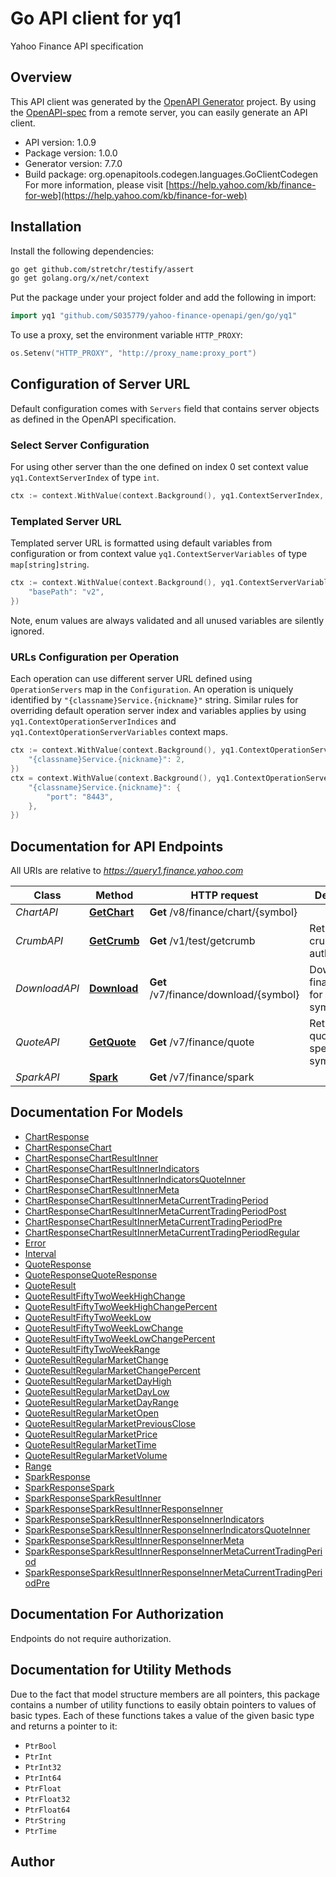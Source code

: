 # Go API client for yq1

Yahoo Finance API specification

## Overview
This API client was generated by the [OpenAPI Generator](https://openapi-generator.tech) project.  By using the [OpenAPI-spec](https://www.openapis.org/) from a remote server, you can easily generate an API client.

- API version: 1.0.9
- Package version: 1.0.0
- Generator version: 7.7.0
- Build package: org.openapitools.codegen.languages.GoClientCodegen
For more information, please visit [https://help.yahoo.com/kb/finance-for-web](https://help.yahoo.com/kb/finance-for-web)

## Installation

Install the following dependencies:

```sh
go get github.com/stretchr/testify/assert
go get golang.org/x/net/context
```

Put the package under your project folder and add the following in import:

```go
import yq1 "github.com/S035779/yahoo-finance-openapi/gen/go/yq1"
```

To use a proxy, set the environment variable `HTTP_PROXY`:

```go
os.Setenv("HTTP_PROXY", "http://proxy_name:proxy_port")
```

## Configuration of Server URL

Default configuration comes with `Servers` field that contains server objects as defined in the OpenAPI specification.

### Select Server Configuration

For using other server than the one defined on index 0 set context value `yq1.ContextServerIndex` of type `int`.

```go
ctx := context.WithValue(context.Background(), yq1.ContextServerIndex, 1)
```

### Templated Server URL

Templated server URL is formatted using default variables from configuration or from context value `yq1.ContextServerVariables` of type `map[string]string`.

```go
ctx := context.WithValue(context.Background(), yq1.ContextServerVariables, map[string]string{
	"basePath": "v2",
})
```

Note, enum values are always validated and all unused variables are silently ignored.

### URLs Configuration per Operation

Each operation can use different server URL defined using `OperationServers` map in the `Configuration`.
An operation is uniquely identified by `"{classname}Service.{nickname}"` string.
Similar rules for overriding default operation server index and variables applies by using `yq1.ContextOperationServerIndices` and `yq1.ContextOperationServerVariables` context maps.

```go
ctx := context.WithValue(context.Background(), yq1.ContextOperationServerIndices, map[string]int{
	"{classname}Service.{nickname}": 2,
})
ctx = context.WithValue(context.Background(), yq1.ContextOperationServerVariables, map[string]map[string]string{
	"{classname}Service.{nickname}": {
		"port": "8443",
	},
})
```

## Documentation for API Endpoints

All URIs are relative to *https://query1.finance.yahoo.com*

Class | Method | HTTP request | Description
------------ | ------------- | ------------- | -------------
*ChartAPI* | [**GetChart**](docs/ChartAPI.md#getchart) | **Get** /v8/finance/chart/{symbol} | 
*CrumbAPI* | [**GetCrumb**](docs/CrumbAPI.md#getcrumb) | **Get** /v1/test/getcrumb | Retrieve crumb for authentication
*DownloadAPI* | [**Download**](docs/DownloadAPI.md#download) | **Get** /v7/finance/download/{symbol} | Download financial data for a specific symbol
*QuoteAPI* | [**GetQuote**](docs/QuoteAPI.md#getquote) | **Get** /v7/finance/quote | Returns quotes for the specified symbols
*SparkAPI* | [**Spark**](docs/SparkAPI.md#spark) | **Get** /v7/finance/spark | 


## Documentation For Models

 - [ChartResponse](docs/ChartResponse.md)
 - [ChartResponseChart](docs/ChartResponseChart.md)
 - [ChartResponseChartResultInner](docs/ChartResponseChartResultInner.md)
 - [ChartResponseChartResultInnerIndicators](docs/ChartResponseChartResultInnerIndicators.md)
 - [ChartResponseChartResultInnerIndicatorsQuoteInner](docs/ChartResponseChartResultInnerIndicatorsQuoteInner.md)
 - [ChartResponseChartResultInnerMeta](docs/ChartResponseChartResultInnerMeta.md)
 - [ChartResponseChartResultInnerMetaCurrentTradingPeriod](docs/ChartResponseChartResultInnerMetaCurrentTradingPeriod.md)
 - [ChartResponseChartResultInnerMetaCurrentTradingPeriodPost](docs/ChartResponseChartResultInnerMetaCurrentTradingPeriodPost.md)
 - [ChartResponseChartResultInnerMetaCurrentTradingPeriodPre](docs/ChartResponseChartResultInnerMetaCurrentTradingPeriodPre.md)
 - [ChartResponseChartResultInnerMetaCurrentTradingPeriodRegular](docs/ChartResponseChartResultInnerMetaCurrentTradingPeriodRegular.md)
 - [Error](docs/Error.md)
 - [Interval](docs/Interval.md)
 - [QuoteResponse](docs/QuoteResponse.md)
 - [QuoteResponseQuoteResponse](docs/QuoteResponseQuoteResponse.md)
 - [QuoteResult](docs/QuoteResult.md)
 - [QuoteResultFiftyTwoWeekHighChange](docs/QuoteResultFiftyTwoWeekHighChange.md)
 - [QuoteResultFiftyTwoWeekHighChangePercent](docs/QuoteResultFiftyTwoWeekHighChangePercent.md)
 - [QuoteResultFiftyTwoWeekLow](docs/QuoteResultFiftyTwoWeekLow.md)
 - [QuoteResultFiftyTwoWeekLowChange](docs/QuoteResultFiftyTwoWeekLowChange.md)
 - [QuoteResultFiftyTwoWeekLowChangePercent](docs/QuoteResultFiftyTwoWeekLowChangePercent.md)
 - [QuoteResultFiftyTwoWeekRange](docs/QuoteResultFiftyTwoWeekRange.md)
 - [QuoteResultRegularMarketChange](docs/QuoteResultRegularMarketChange.md)
 - [QuoteResultRegularMarketChangePercent](docs/QuoteResultRegularMarketChangePercent.md)
 - [QuoteResultRegularMarketDayHigh](docs/QuoteResultRegularMarketDayHigh.md)
 - [QuoteResultRegularMarketDayLow](docs/QuoteResultRegularMarketDayLow.md)
 - [QuoteResultRegularMarketDayRange](docs/QuoteResultRegularMarketDayRange.md)
 - [QuoteResultRegularMarketOpen](docs/QuoteResultRegularMarketOpen.md)
 - [QuoteResultRegularMarketPreviousClose](docs/QuoteResultRegularMarketPreviousClose.md)
 - [QuoteResultRegularMarketPrice](docs/QuoteResultRegularMarketPrice.md)
 - [QuoteResultRegularMarketTime](docs/QuoteResultRegularMarketTime.md)
 - [QuoteResultRegularMarketVolume](docs/QuoteResultRegularMarketVolume.md)
 - [Range](docs/Range.md)
 - [SparkResponse](docs/SparkResponse.md)
 - [SparkResponseSpark](docs/SparkResponseSpark.md)
 - [SparkResponseSparkResultInner](docs/SparkResponseSparkResultInner.md)
 - [SparkResponseSparkResultInnerResponseInner](docs/SparkResponseSparkResultInnerResponseInner.md)
 - [SparkResponseSparkResultInnerResponseInnerIndicators](docs/SparkResponseSparkResultInnerResponseInnerIndicators.md)
 - [SparkResponseSparkResultInnerResponseInnerIndicatorsQuoteInner](docs/SparkResponseSparkResultInnerResponseInnerIndicatorsQuoteInner.md)
 - [SparkResponseSparkResultInnerResponseInnerMeta](docs/SparkResponseSparkResultInnerResponseInnerMeta.md)
 - [SparkResponseSparkResultInnerResponseInnerMetaCurrentTradingPeriod](docs/SparkResponseSparkResultInnerResponseInnerMetaCurrentTradingPeriod.md)
 - [SparkResponseSparkResultInnerResponseInnerMetaCurrentTradingPeriodPre](docs/SparkResponseSparkResultInnerResponseInnerMetaCurrentTradingPeriodPre.md)


## Documentation For Authorization

Endpoints do not require authorization.


## Documentation for Utility Methods

Due to the fact that model structure members are all pointers, this package contains
a number of utility functions to easily obtain pointers to values of basic types.
Each of these functions takes a value of the given basic type and returns a pointer to it:

* `PtrBool`
* `PtrInt`
* `PtrInt32`
* `PtrInt64`
* `PtrFloat`
* `PtrFloat32`
* `PtrFloat64`
* `PtrString`
* `PtrTime`

## Author



